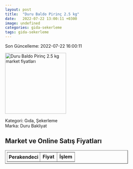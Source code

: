 ```yaml
---
layout: post
title:  "Duru Baldo Pirinç 2.5 kg"
date:   2022-07-22 13:00:11 +0300
image: undefined
categories: gida-sekerleme
tags: gida-sekerleme
---
```


Son Güncelleme: 2022-07-22 16:00:11

<img src="undefined" width="200" alt="Duru Baldo Pirinç 2.5 kg market fiyatları" />

Kategori: Gıda, Şekerleme
<br />
Marka: Duru Bakliyat

<h2>Market ve Online Satış Fiyatları</h2>

<table border="1" style="padding: 5px;width:80%;">
  <tr>
    <td style="padding: 5px;"><strong>Perakendeci</strong></td>
    <td><strong>Fiyat</strong></td>
    <td><strong>İşlem</strong></td>
  </tr>
  
</table>
